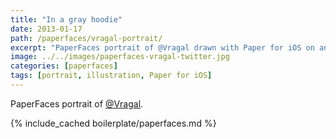 ```yaml
---
title: "In a gray hoodie"
date: 2013-01-17
path: /paperfaces/vragal-portrait/
excerpt: "PaperFaces portrait of @Vragal drawn with Paper for iOS on an iPad."
image: ../../images/paperfaces-vragal-twitter.jpg
categories: [paperfaces]
tags: [portrait, illustration, Paper for iOS]
---
```


PaperFaces portrait of [@Vragal](https://twitter.com/Vragal).

{% include_cached boilerplate/paperfaces.md %}
